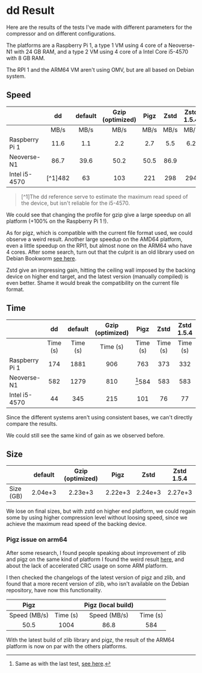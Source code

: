 # dd Result

Here are the results of the tests I've made with different parameters for the compressor and on different configurations.

The platforms are a Raspberry Pi 1, a type 1 VM using 4 core of a Neoverse-N1 with 24 GB RAM, and a type 2 VM using 4 core of a Intel Core i5-4570 with 8 GB RAM.

The RPI 1 and the ARM64 VM aren't using OMV, but are all based on Debian system.

## Speed

|                |   dd    | default | Gzip (optimized) | Pigz | Zstd | Zstd 1.5.4 |
|----------------|:-------:|:-------:|:----------------:|:----:|:----:|:----------:|
|                |    MB/s |    MB/s |             MB/s | MB/s | MB/s |       MB/s |
| Raspberry Pi 1 |    11.6 |     1.1 |              2.2 |  2.7 |  5.5 |        6.2 |
| Neoverse-N1    |    86.7 |    39.6 |             50.2 | 50.5 | 86.9 |            |
| Intel i5-4570  | [^1]482 |      63 |              103 |  221 |  298 |        294 |

>[^1]The dd reference serve to estimate the maximum read speed of the device, but isn't reliable for the i5-4570.

We could see that changing the profile for gzip give a large speedup on all platform (+100% on the Raspberry Pi 1 !).

As for pigz, which is compatible with the current file format used, we could observe a weird result. Another large speedup on the AMD64 platform, even a little speedup on the RPI1, but almost none on the ARM64 who have 4 cores. After some search, turn out that the culprit is an old library used on Debian Bookworm [see here](#pigz-issue-on-arm64).

Zstd give an impressing gain, hitting the ceiling wall imposed by the backing device on higher end target, and the latest version (manually compiled) is even better. Shame it would break the compatibility on the current file format.

## Time

|                |    dd    |  default | Gzip (optimized) |   Pigz   |   Zstd   | Zstd 1.5.4 |
|----------------|:--------:|:--------:|:----------------:|:--------:|:--------:|:----------:|
|                | Time (s) | Time (s) |     Time (s)     | Time (s) | Time (s) |  Time (s)  |
| Raspberry Pi 1 |      174 |     1881 |              906 |      763 |      373 |        332 |
| Neoverse-N1    |      582 |     1279 |              810 |  [^2]584 |      583 |        583 |
| Intel i5-4570  |       44 |      345 |              215 |      101 |       76 |         77 |

>[^2]: Same as with the last test, [see here](#pigz-issue-on-arm64).

Since the different systems aren't using consistent bases, we can't directly compare the results.

We could still see the same kind of gain as we observed before.


## Size

|           | default | Gzip (optimized) |   Pigz  |   Zstd  | Zstd 1.5.4 |
|-----------|:-------:|:----------------:|:-------:|:-------:|:----------:|
| Size (GB) | 2.04e+3 |          2.23e+3 | 2.22e+3 | 2.24e+3 |    2.27e+3 |

We lose on final sizes, but with zstd on higher end platform, we could regain some by using higher compression level without loosing speed, since we achieve the maximum read speed of the backing device.

### Pigz issue on arm64

After some research, I found people speaking about improvement of zlib and pigz on the same kind of platform I found the weird result [here](https://github.com/WorksOnArm/equinix-metal-arm64-cluster/issues/195), and about the lack of accelerated CRC usage on some ARM platform.

I then checked the changelogs of the latest version of pigz and zlib, and found that a more recent version of zlib, who isn't available on the Debian repository, have now this functionality.

| Pigz         |          |Pigz (local build)|          |
|:------------:|:--------:|:----------------:|:--------:|
| Speed (MB/s) | Time (s) |   Speed (MB/s)   | Time (s) |
|         50.5 |     1004 |             86.8 |      584 |

With the latest build of zlib library and pigz, the result of the ARM64 platform is now on par with the others platforms.
